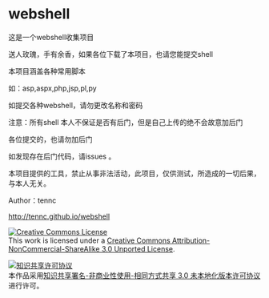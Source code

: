 ﻿webshell
========
这是一个webshell收集项目

送人玫瑰，手有余香，如果各位下载了本项目，也请您能提交shell

本项目涵盖各种常用脚本

如：asp,aspx,php,jsp,pl,py

如提交各种webshell，请勿更改名称和密码

注意：所有shell 本人不保证是否有后门，但是自己上传的绝不会故意加后门

各位提交的，也请勿加后门

如发现存在后门代码，请issues 。

本项目提供的工具，禁止从事非法活动，此项目，仅供测试，所造成的一切后果，与本人无关。

Author：tennc

http://tennc.github.io/webshell

<a rel="license" href="http://creativecommons.org/licenses/by-nc-sa/3.0/"><img alt="Creative Commons License" style="border-width:0" src="http://i.creativecommons.org/l/by-nc-sa/3.0/80x15.png" /></a><br />This work is licensed under a <a rel="license" href="http://creativecommons.org/licenses/by-nc-sa/3.0/">Creative Commons Attribution-NonCommercial-ShareAlike 3.0 Unported License</a>.
<p>
<a rel="license" href="http://creativecommons.org/licenses/by-nc-sa/3.0/deed.zh"><img alt="知识共享许可协议" style="border-width:0" src="http://i.creativecommons.org/l/by-nc-sa/3.0/80x15.png" /></a><br />本作品采用<a rel="license" href="http://creativecommons.org/licenses/by-nc-sa/3.0/deed.zh">知识共享署名-非商业性使用-相同方式共享 3.0 未本地化版本许可协议</a>进行许可。

